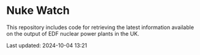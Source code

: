 # Nuke Watch

This repository includes code for retrieving the latest information available on the output of EDF nuclear power plants in the UK.

Last updated: 2024-10-04 13:21